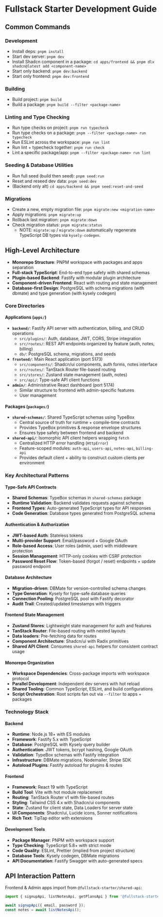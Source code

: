 # Fullstack Starter Development Guide

## Common Commands

### Development
- Install deps: `pnpm install`
- Start dev server: `pnpm dev`
- Install Shadcn component in a package: `cd apps/frontend && pnpm dlx shadcn@latest add <component-name>`
- Start only backend: `pnpm dev:backend`
- Start only frontend: `pnpm dev:frontend`

### Building
- Build project: `pnpm build`
- Build a package: `pnpm build --filter <package-name>`

### Linting and Type Checking
- Run type checks on project: `pnpm run typecheck`
- Run type checks on a package: `pnpm --filter <package-name> run typecheck`
- Run ESLint across the workspace: `pnpm run lint`
- Run lint + typecheck together: `pnpm run check`
- Lint a specific package/app: `pnpm --filter <package-name> run lint`

### Seeding & Database Utilities
- Run full seed (build then seed): `pnpm seed:run`
- Reset and reseed dev data: `pnpm seed:dev`
- (Backend only alt) `cd apps/backend && pnpm seed:reset-and-seed`

### Migrations
- Create a new, empty migration file: `pnpm migrate:new <migration-name>`
- Apply migrations: `pnpm migrate:up`
- Rollback last migration: `pnpm migrate:down`
- Check migration status: `pnpm migrate:status`
  - NOTE: `migrate:up` / `migrate:down` automatically regenerate TypeScript DB types via `kysely-codegen`.

## High-Level Architecture

- **Monorepo Structure**: PNPM workspace with packages and apps separation
- **Full-stack TypeScript**: End-to-end type safety with shared schemas
- **Plugin-based Backend**: Fastify with modular plugin architecture
- **Component-driven Frontend**: React with routing and state management
- **Database-first Design**: PostgreSQL with schema migrations (with dbmate) and type generation (with kysely codegen)

### Core Directories

#### Applications (`apps/`)
- **`backend/`**: Fastify API server with authentication, billing, and CRUD operations
  - `src/plugins/`: Auth, database, JWT, CORS, Stripe integration
  - `src/routes/`: REST API endpoints organized by feature (auth, notes, billing)
  - `db/`: PostgreSQL schema, migrations, and seeds
- **`frontend/`**: Main React application (port 5173)
  - `src/components/`: Shadcn/ui components, auth forms, notes interface
  - `src/routes/`: TanStack Router file-based routing
  - `src/stores/`: Zustand state management (auth, notes)
  - `src/api/`: Type-safe API client functions
- **`admin/`**: Administrative React dashboard (port 5174)
  - Similar structure to frontend with admin-specific features
  - User management

#### Packages (`packages/`)
- **`shared-schemas/`**: Shared TypeScript schemas using TypeBox
  - Central source of truth for runtime + compile-time contracts
  - Provides TypeBox primitives & response envelope structures
  - Ensures type safety between frontend and backend
 - **`shared-api/`**: Isomorphic API client helpers wrapping `fetch`
   - Centralized HTTP error handling (`HttpError`)
   - Feature-scoped modules: `auth-api`, `users-api`, `notes-api`, `billing-api`
   - Provides default client + ability to construct custom clients per environment

### Key Architectural Patterns

#### Type-Safe API Contracts
- **Shared Schemas**: TypeBox schemas in `shared-schemas` package
- **Runtime Validation**: Backend validates requests against schemas
- **Frontend Types**: Auto-generated TypeScript types for API responses
- **Code Generation**: Database types generated from PostgreSQL schema

#### Authentication & Authorization
- **JWT-based Auth**: Stateless tokens
- **Multi-provider Support**: Email/password + Google OAuth
- **Role-based Access**: User roles (admin, user) with middleware protection
- **Session Management**: HTTP-only cookies with CSRF protection
 - **Password Reset Flow**: Token-based (forgot / reset) endpoints + update password endpoint

#### Database Architecture
- **Migration-driven**: DBMate for version-controlled schema changes
- **Type Generation**: Kysely for type-safe database queries
- **Connection Pooling**: PostgreSQL pool with Fastify decorator
- **Audit Trail**: Created/updated timestamps with triggers

#### Frontend State Management
- **Zustand Stores**: Lightweight state management for auth and features
- **TanStack Router**: File-based routing with nested layouts
- **Data loaders**: Pre-fetching data for routes
- **Component Architecture**: Shadcn/ui with Radix primitives
 - **Shared API Client**: Consumes `shared-api` helpers for consistent contract usage

#### Monorepo Organization
- **Workspace Dependencies**: Cross-package imports with workspace protocol
- **Parallel Development**: Independent dev servers with hot reload
- **Shared Tooling**: Common TypeScript, ESLint, and build configurations
- **Script Orchestration**: Root scripts fan out via `--filter` to apps + packages

### Technology Stack

#### Backend
- **Runtime**: Node.js 18+ with ES modules
- **Framework**: Fastify 5.x with TypeScript
- **Database**: PostgreSQL with Kysely query builder
- **Authentication**: JWT tokens, bcrypt hashing, Google OAuth
- **Validation**: TypeBox schemas with Fastify integration
- **Infrastructure**: DBMate migrations, Nodemailer, Stripe SDK
 - **Autoload Plugins**: Fastify autoload for plugins & routes

#### Frontend
- **Framework**: React 19 with TypeScript
- **Build Tool**: Vite with hot module replacement
- **Routing**: TanStack Router v1 with file-based routes
- **Styling**: Tailwind CSS 4.x with Shadcn/ui components
- **State**: Zustand for client state, Data Loaders for server state
- **UI Components**: Shadcn/ui, Lucide icons, Sonner notifications
- **Rich Text**: TipTap editor with extensions

#### Development Tools
- **Package Manager**: PNPM with workspace support
- **Type Checking**: TypeScript 5.8+ with strict mode
- **Code Quality**: ESLint, Prettier (implied from project structure)
- **Database Tools**: Kysely codegen, DBMate migrations
- **API Documentation**: Fastify Swagger with auto-generated specs

## API Interaction Pattern

Frontend & Admin apps import from `@fullstack-starter/shared-api`:

```ts
import { signupApi, listNotesApi, getPlansApi } from '@fullstack-starter/shared-api';

await signupApi({ email, password });
const notes = await listNotesApi();
```
